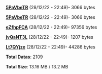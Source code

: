 [**5PaVbeTR**](/data/5PaVbeTR.txt) (28/12/22 - 22:49)- 3066 bytes

[**5PaVbeTR**](/data/5PaVbeTR.txt) (28/12/22 - 22:49)- 3066 bytes

[**eZfhpFCA**](/data/eZfhpFCA.txt) (28/12/22 - 22:49)- 97356 bytes

[**jvQaNT3L**](/data/jvQaNT3L.txt) (28/12/22 - 22:49)- 1207 bytes

[**Lt7QYjze**](/data/Lt7QYjze.txt) (28/12/22 - 22:49)- 44286 bytes

**Total Datas**: 2109

**Total Size**: 13.16 MB / 13.2 MB